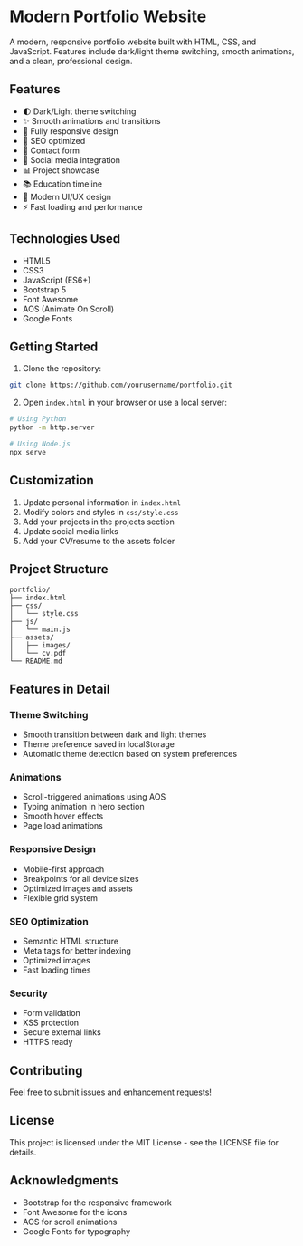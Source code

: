 # Modern Portfolio Website

A modern, responsive portfolio website built with HTML, CSS, and JavaScript. Features include dark/light theme switching, smooth animations, and a clean, professional design.

## Features

- 🌓 Dark/Light theme switching
- ✨ Smooth animations and transitions
- 📱 Fully responsive design
- 🎯 SEO optimized
- 📝 Contact form
- 🔗 Social media integration
- 📊 Project showcase
- 📚 Education timeline
- 🎨 Modern UI/UX design
- ⚡ Fast loading and performance

## Technologies Used

- HTML5
- CSS3
- JavaScript (ES6+)
- Bootstrap 5
- Font Awesome
- AOS (Animate On Scroll)
- Google Fonts

## Getting Started

1. Clone the repository:
```bash
git clone https://github.com/yourusername/portfolio.git
```

2. Open `index.html` in your browser or use a local server:
```bash
# Using Python
python -m http.server

# Using Node.js
npx serve
```

## Customization

1. Update personal information in `index.html`
2. Modify colors and styles in `css/style.css`
3. Add your projects in the projects section
4. Update social media links
5. Add your CV/resume to the assets folder

## Project Structure

```
portfolio/
├── index.html
├── css/
│   └── style.css
├── js/
│   └── main.js
├── assets/
│   ├── images/
│   └── cv.pdf
└── README.md
```

## Features in Detail

### Theme Switching
- Smooth transition between dark and light themes
- Theme preference saved in localStorage
- Automatic theme detection based on system preferences

### Animations
- Scroll-triggered animations using AOS
- Typing animation in hero section
- Smooth hover effects
- Page load animations

### Responsive Design
- Mobile-first approach
- Breakpoints for all device sizes
- Optimized images and assets
- Flexible grid system

### SEO Optimization
- Semantic HTML structure
- Meta tags for better indexing
- Optimized images
- Fast loading times

### Security
- Form validation
- XSS protection
- Secure external links
- HTTPS ready

## Contributing

Feel free to submit issues and enhancement requests!

## License

This project is licensed under the MIT License - see the LICENSE file for details.

## Acknowledgments

- Bootstrap for the responsive framework
- Font Awesome for the icons
- AOS for scroll animations
- Google Fonts for typography 